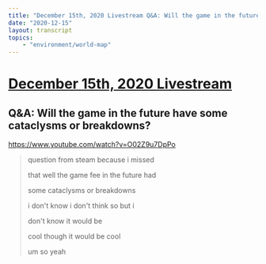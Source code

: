 ```yaml
---
title: "December 15th, 2020 Livestream Q&A: Will the game in the future have some cataclysms or breakdowns?"
date: "2020-12-15"
layout: transcript
topics:
    - "environment/world-map"
---
```

# [December 15th, 2020 Livestream](../2020-12-15.md)
## Q&A: Will the game in the future have some cataclysms or breakdowns?
https://www.youtube.com/watch?v=O02Z9u7DpPo
> question from steam because i missed
> 
> that well the game fee in the future had
> 
> some cataclysms or breakdowns
> 
> i don't know i don't think so but i
> 
> don't know it would be
> 
> cool though it would be cool
> 
> um so yeah
> 
